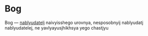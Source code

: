 #  Bog

Bog — [nablyudatelj](Nablyudatelj.md) naivyisshego urovnya, nesposobnyij nablyudatj nablyudatelej, ne yavlyayusjhikhsya yego chastjyu
